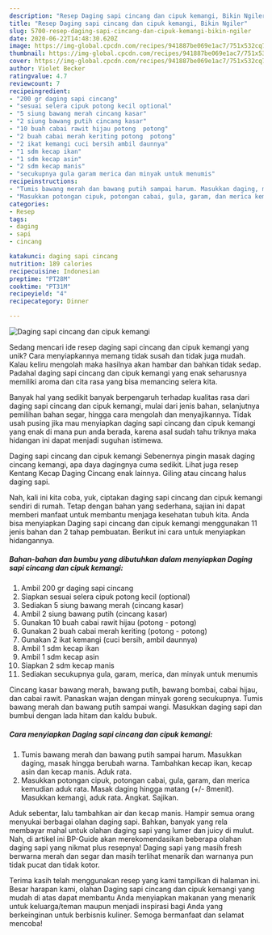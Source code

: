 ```yaml
---
description: "Resep Daging sapi cincang dan cipuk kemangi, Bikin Ngiler"
title: "Resep Daging sapi cincang dan cipuk kemangi, Bikin Ngiler"
slug: 5700-resep-daging-sapi-cincang-dan-cipuk-kemangi-bikin-ngiler
date: 2020-06-22T14:48:30.620Z
image: https://img-global.cpcdn.com/recipes/941887be069e1ac7/751x532cq70/daging-sapi-cincang-dan-cipuk-kemangi-foto-resep-utama.jpg
thumbnail: https://img-global.cpcdn.com/recipes/941887be069e1ac7/751x532cq70/daging-sapi-cincang-dan-cipuk-kemangi-foto-resep-utama.jpg
cover: https://img-global.cpcdn.com/recipes/941887be069e1ac7/751x532cq70/daging-sapi-cincang-dan-cipuk-kemangi-foto-resep-utama.jpg
author: Violet Becker
ratingvalue: 4.7
reviewcount: 7
recipeingredient:
- "200 gr daging sapi cincang"
- "sesuai selera cipuk potong kecil optional"
- "5 siung bawang merah cincang kasar"
- "2 siung bawang putih cincang kasar"
- "10 buah cabai rawit hijau potong  potong"
- "2 buah cabai merah keriting potong  potong"
- "2 ikat kemangi cuci bersih ambil daunnya"
- "1 sdm kecap ikan"
- "1 sdm kecap asin"
- "2 sdm kecap manis"
- "secukupnya gula garam merica dan minyak untuk menumis"
recipeinstructions:
- "Tumis bawang merah dan bawang putih sampai harum. Masukkan daging, masak hingga berubah warna. Tambahkan kecap ikan, kecap asin dan kecap manis. Aduk rata."
- "Masukkan potongan cipuk, potongan cabai, gula, garam, dan merica kemudian aduk rata. Masak daging hingga matang (+/- 8menit). Masukkan kemangi, aduk rata. Angkat. Sajikan."
categories:
- Resep
tags:
- daging
- sapi
- cincang

katakunci: daging sapi cincang 
nutrition: 189 calories
recipecuisine: Indonesian
preptime: "PT28M"
cooktime: "PT31M"
recipeyield: "4"
recipecategory: Dinner

---
```



![Daging sapi cincang dan cipuk kemangi](https://img-global.cpcdn.com/recipes/941887be069e1ac7/751x532cq70/daging-sapi-cincang-dan-cipuk-kemangi-foto-resep-utama.jpg)

Sedang mencari ide resep daging sapi cincang dan cipuk kemangi yang unik? Cara menyiapkannya memang tidak susah dan tidak juga mudah. Kalau keliru mengolah maka hasilnya akan hambar dan bahkan tidak sedap. Padahal daging sapi cincang dan cipuk kemangi yang enak seharusnya memiliki aroma dan cita rasa yang bisa memancing selera kita.

Banyak hal yang sedikit banyak berpengaruh terhadap kualitas rasa dari daging sapi cincang dan cipuk kemangi, mulai dari jenis bahan, selanjutnya pemilihan bahan segar, hingga cara mengolah dan menyajikannya. Tidak usah pusing jika mau menyiapkan daging sapi cincang dan cipuk kemangi yang enak di mana pun anda berada, karena asal sudah tahu triknya maka hidangan ini dapat menjadi suguhan istimewa.

Daging sapi cincang dan cipuk kemangi Sebenernya pingin masak daging cincang kemangi, apa daya dagingnya cuma sedikit. Lihat juga resep Kentang Kecap Daging Cincang enak lainnya. Giling atau cincang halus daging sapi.


Nah, kali ini kita coba, yuk, ciptakan daging sapi cincang dan cipuk kemangi sendiri di rumah. Tetap dengan bahan yang sederhana, sajian ini dapat memberi manfaat untuk membantu menjaga kesehatan tubuh kita. Anda bisa menyiapkan Daging sapi cincang dan cipuk kemangi menggunakan 11 jenis bahan dan 2 tahap pembuatan. Berikut ini cara untuk menyiapkan hidangannya.

<!--inarticleads1-->

##### Bahan-bahan dan bumbu yang dibutuhkan dalam menyiapkan Daging sapi cincang dan cipuk kemangi:

1. Ambil 200 gr daging sapi cincang
1. Siapkan sesuai selera cipuk potong kecil (optional)
1. Sediakan 5 siung bawang merah (cincang kasar)
1. Ambil 2 siung bawang putih (cincang kasar)
1. Gunakan 10 buah cabai rawit hijau (potong - potong)
1. Gunakan 2 buah cabai merah keriting (potong - potong)
1. Gunakan 2 ikat kemangi (cuci bersih, ambil daunnya)
1. Ambil 1 sdm kecap ikan
1. Ambil 1 sdm kecap asin
1. Siapkan 2 sdm kecap manis
1. Sediakan secukupnya gula, garam, merica, dan minyak untuk menumis


Cincang kasar bawang merah, bawang putih, bawang bombai, cabai hijau, dan cabai rawit. Panaskan wajan dengan minyak goreng secukupnya. Tumis bawang merah dan bawang putih sampai wangi. Masukkan daging sapi dan bumbui dengan lada hitam dan kaldu bubuk. 

<!--inarticleads2-->

##### Cara menyiapkan Daging sapi cincang dan cipuk kemangi:

1. Tumis bawang merah dan bawang putih sampai harum. Masukkan daging, masak hingga berubah warna. Tambahkan kecap ikan, kecap asin dan kecap manis. Aduk rata.
1. Masukkan potongan cipuk, potongan cabai, gula, garam, dan merica kemudian aduk rata. Masak daging hingga matang (+/- 8menit). Masukkan kemangi, aduk rata. Angkat. Sajikan.


Aduk sebentar, lalu tambahkan air dan kecap manis. Hampir semua orang menyukai berbagai olahan daging sapi. Bahkan, banyak yang rela membayar mahal untuk olahan daging sapi yang lumer dan juicy di mulut. Nah, di artikel ini BP-Guide akan merekomendasikan beberapa olahan daging sapi yang nikmat plus resepnya! Daging sapi yang masih fresh berwarna merah dan segar dan masih terlihat menarik dan warnanya pun tidak pucat dan tidak kotor. 

Terima kasih telah menggunakan resep yang kami tampilkan di halaman ini. Besar harapan kami, olahan Daging sapi cincang dan cipuk kemangi yang mudah di atas dapat membantu Anda menyiapkan makanan yang menarik untuk keluarga/teman maupun menjadi inspirasi bagi Anda yang berkeinginan untuk berbisnis kuliner. Semoga bermanfaat dan selamat mencoba!
